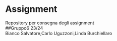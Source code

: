 # Assignment
Repository per consegna degli assignment  
##Gruppo6 23/24  
Bianco Salvatore,Carlo Uguzzoni,Linda Burchiellaro
